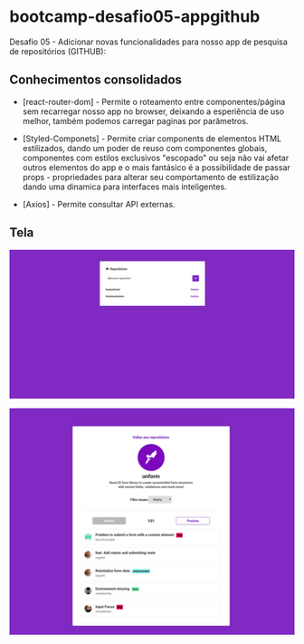 # bootcamp-desafio05-appgithub

Desafio 05 - Adicionar novas funcionalidades para nosso app de pesquisa de repositórios (GITHUB):

## Conhecimentos consolidados

- [react-router-dom] - Permite o roteamento entre componentes/página sem recarregar nosso app no browser,
  deixando a esperiência de uso melhor, também podemos carregar paginas por parâmetros.

- [Styled-Componets] - Permite criar components de elementos HTML estilizados, dando um poder de reuso com componentes globais, componentes com estilos exclusivos "escopado" ou seja não vai afetar outros elementos do app e o mais fantásico é a possibilidade de passar props - propriedades para alterar seu comportamento de estilização dando uma dinamica para interfaces mais inteligentes.

- [Axios] - Permite consultar API externas.

## Tela

![Repositorios](https://raw.githubusercontent.com/davidfaria/bootcamp-desafio05-appgithub/master/img-demo/01.png)

![Repositorio](https://raw.githubusercontent.com/davidfaria/bootcamp-desafio05-appgithub/master/img-demo/02.png)
